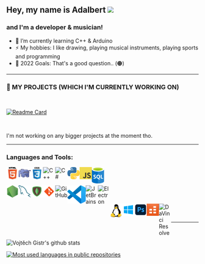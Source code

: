 ## Hey, my name is Adalbert <img src="https://media.giphy.com/media/hvRJCLFzcasrR4ia7z/giphy.gif" width="25px">

### and I'm a developer & musician!

- 🔎 I’m currently learning C++ & Arduino
- ⚡ My hobbies: I like drawing, playing musical instruments, playing sports and programming
- 🥅 2022 Goals: That's a good question.. (🟠)

---

### 👀 MY PROJECTS (WHICH I'M CURRENTLY WORKING ON)

<br>

[![Readme Card](https://github-readme-stats.vercel.app/api/pin/?username=vojtag&theme=github_dark&repo=battleship-minigame)](https://github.com/VojtaG/BattleShip-minigame)

<br>

<p opacity=0.5>I'm not working on any bigger projects at the moment tho.<p>

---

### Languages and Tools:

<img align="left" alt="HTML5" width="32px" src="https://raw.githubusercontent.com/github/explore/80688e429a7d4ef2fca1e82350fe8e3517d3494d/topics/html/html.png" />
<img align="left" alt="PHP" width="32px" src="./assets/php.png" />
<img align="left" alt="CSS3" width="32px" src="https://raw.githubusercontent.com/github/explore/80688e429a7d4ef2fca1e82350fe8e3517d3494d/topics/css/css.png" />
<img align="left" alt="C++" width="32px" src="https://raw.githubusercontent.com/isocpp/logos/master/cpp_logo.png" />
<img align="left" alt="C#" width="32px" src="https://camo.githubusercontent.com/8d56e87edf99e89bfc457cd62462e0b7aae19e6b197b1df5c542d474d8d76f81/68747470733a2f2f646576656c6f7065722e6665646f726170726f6a6563742e6f72672f7374617469632f6c6f676f2f6373686172702e706e67" />
<img align="left" alt="Python" width="32px" src="./assets/python.png" />
<img align="left" alt="JavaScript" width="32px" src="https://raw.githubusercontent.com/github/explore/80688e429a7d4ef2fca1e82350fe8e3517d3494d/topics/javascript/javascript.png" />
<img align="left" alt="SQL" width="32px" src="./assets/sql.png" />

<br /><br />

<img align="left" alt="Node.js" width="32px" src="https://raw.githubusercontent.com/github/explore/80688e429a7d4ef2fca1e82350fe8e3517d3494d/topics/nodejs/nodejs.png" />
<img align="left" alt="MySQL" width="32px" src="./assets/mysql.png" />
<img align="left" alt="MongoDB" width="32px" src="./assets/mongodb (2).png" />
<img align="left" alt="Git" width="32px" src="./assets/git (2).png" />
<img align="left" alt="GitHub" width="32px" src="https://cdn.icon-icons.com/icons2/2351/PNG/512/logo_github_icon_143196.png" />
<img align="left" alt="Visual Studio / Code" width="48px" src="https://raw.githubusercontent.com/github/explore/80688e429a7d4ef2fca1e82350fe8e3517d3494d/topics/visual-studio-code/visual-studio-code.png" />
<img align="left" alt="JetBrains" width="32px" src="https://resources.jetbrains.com/storage/products/company/brand/logos/jb_beam.png" />
<img align="left" alt="Electron" width="32px" src="https://upload.wikimedia.org/wikipedia/commons/9/91/Electron_Software_Framework_Logo.svg" />

<br /><br />

<img align="left" alt="Linux" width="32px" src="./assets/linux.png" />
<img align="left" alt="Windows" width="32px" src="./assets/windows.png" />
<img align="left" alt="Photoshop" width="32px" src="./assets/photoshop.png" />
<img align="left" alt="Cakewalk" width="32px" src="./assets/cakewalk.png" />
<img align="left" alt="DaVinci Resolve" width="32px" src="https://upload.wikimedia.org/wikipedia/commons/thumb/9/90/DaVinci_Resolve_17_logo.svg/240px-DaVinci_Resolve_17_logo.svg.png" />

<br /><br />

---

<br />
  

![Vojtěch Gistr's github stats](https://github-readme-stats.vercel.app/api?username=VojtaG&show_icons=true&theme=radical)
  
[![Most used languages in public repositories](https://github-readme-stats.vercel.app/api/top-langs/?username=vojtag&theme=radical&layout=compact)](https://github.com/VojtaG)
 
